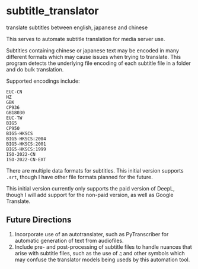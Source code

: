 # subtitle_translator
translate subtitles between english, japanese and chinese

This serves to automate subtitle translation for media server use. 

Subtitles containing chinese or japanese text may be encoded in many different formats which may cause issues when trying to translate. This program detects the underlying file encoding of each subtitle file in a folder and do bulk translation. 

Supported encodings include: 
```
EUC-CN
HZ
GBK
CP936
GB18030
EUC-TW
BIG5
CP950
BIG5-HKSCS
BIG5-HKSCS:2004
BIG5-HKSCS:2001
BIG5-HKSCS:1999
ISO-2022-CN
ISO-2022-CN-EXT
```

There are multiple data formats for subtitles. This initial version supports ```.srt```, though I have other file formats planned for the future.

This initial version currently only supports the paid version of DeepL, though I will add support for the non-paid version, as well as Google Translate. 

## Future Directions
1. Incorporate use of an autotranslater, such as PyTranscriber for automatic generation of text from audiofiles.
2. Include pre- and post-processing of subtitle files to handle nuances that arise with subtitle files, such as the use of ```♫``` and other symbols which may confuse the translator models being useds by this automation tool. 
